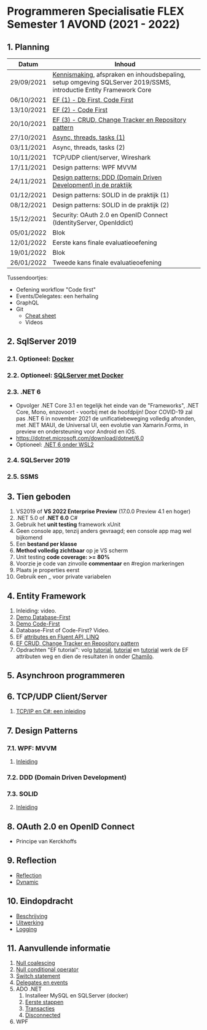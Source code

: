 # Programmeren Specialisatie FLEX Semester 1 AVOND (2021 - 2022)

## 1. Planning

| Datum      | Inhoud                                                       |
| ---------- | ------------------------------------------------------------ |
| 29/09/2021 | [Kennismaking](./Documents/Kennismaking.md), afspraken en inhoudsbepaling, setup omgeving SQLServer 2019/SSMS, introductie Entity Framework Core |
| 06/10/2021 | [EF (1) - Db First, Code First](./Documents/EF_1_CodeFirst.md) |
| 13/10/2021 | [EF (2) - Code First](./Documents/EF_2.md)                   |
| 20/10/2021 | [EF (3) - CRUD, Change Tracker en Repository pattern](./Documents/EF_3.md) |
| 27/10/2021 | [Async, threads, tasks (1)](./Documents/Threading_1.md)      |
| 03/11/2021 | Async, threads, tasks (2)                                    |
| 10/11/2021 | TCP/UDP client/server, Wireshark                             |
| 17/11/2021 | Design patterns: WPF MVVM                                    |
| 24/11/2021 | [Design patterns: DDD (Domain Driven Development) in de praktijk](./Documents/DDD.md) |
| 01/12/2021 | Design patterns: SOLID in de praktijk (1)                    |
| 08/12/2021 | Design patterns: SOLID in de praktijk (2)                    |
| 15/12/2021 | Security: OAuth 2.0 en OpenID Connect (IdentityServer, OpenIddict) |
| 05/01/2022 | Blok                                                         |
| 12/01/2022 | Eerste kans finale evaluatieoefening                         |
| 19/01/2022 | Blok                                                         |
| 26/01/2022 | Tweede kans finale evaluatieoefening                         |

Tussendoortjes:

* Oefening workflow "Code first"
* Events/Delegates: een herhaling
* GraphQL
* Git
  * [Cheat sheet](./Documents/GitCheatSheet.pdf)
  * Videos

## 2. SqlServer 2019

### 2.1. Optioneel: [Docker](./Documents/Docker.md)

### 2.2. Optioneel: [SQLServer met Docker](./Documents/SQLServer2019ViaDocker.md)

### 2.3. .NET 6

* Opvolger .NET Core 3.1 en tegelijk het einde van de "Frameworks", .NET Core, Mono, enzovoort - voorbij met de hoofdpijn! Door COVID-19 zal pas .NET 6 in november 2021 de unificatiebeweging volledig afronden, met .NET MAUI, de Universal UI, een evolutie van Xamarin.Forms, in preview en ondersteuning voor Android en iOS.
* https://dotnet.microsoft.com/download/dotnet/6.0
* Optioneel: [.NET 6 onder WSL2](./Documents/NET6onWSL2.md)

### 2.4. SQLServer 2019

### 2.5. SSMS

## 3. Tien geboden

1. VS2019 of **VS 2022 Enterprise Preview** (17.0.0 Preview 4.1 en hoger)
2. .NET 5.0 of **.NET 6.0** C#
3. Gebruik het **unit testing** framework xUnit
4. Geen console app, tenzij anders gevraagd; een console app mag wel bijkomend
5. Een **bestand per klasse**
6. **Method volledig zichtbaar** op je VS scherm
7. Unit testing **code coverage: >= 80%**
8. Voorzie je code van zinvolle **commentaar** en #region markeringen
9. Plaats je properties eerst
10. Gebruik een _ voor private variabelen

## 4. Entity Framework

1. Inleiding: video.
2. [Demo Database-First](./Documents/EF_1_DbFirstDemo.md)
3. [Demo Code-First](./Documents/EF_1_CodeFirst.md)
4. Database-First of Code-First? Video.
5. EF [attributes en Fluent API, LINQ](./Documents/EF_2.md)
6. [EF CRUD, Change Tracker en Repository pattern](./Documents/EF_3.md)
7. Opdrachten "EF tutorial": volg [tutorial](./Documents/1_EntityFrameworkCore_GetStarted.pdf), [tutorial](./Documents/2_EntityFrameworkCore_DataModelling.pdf) en [tutorial](./Documents/4_EntityFramework_CRUD.pdf) werk de EF attributen weg en dien de resultaten in onder [Chamilo](https://chamilo.hogent.be/index.php?go=CourseViewer&application=Chamilo%5CApplication%5CWeblcms&course=47725&tool=Assignment&browser=Table&tool_action=Display&publication=1875737).

## 5. Asynchroon programmeren

## 6. TCP/UDP Client/Server

1. [TCP/IP en C#: een inleiding](./Documents/SimpleTCP.md)

## 7. Design Patterns

### 7.1. WPF: MVVM

1. [Inleiding](./Documents/MVVM.md)

### 7.2. DDD (Domain Driven Development)

### 7.3. SOLID

2. [Inleiding](./Documents/SOLID.md)

## 8. OAuth 2.0 en OpenID Connect

* Principe van Kerckhoffs

## 9. Reflection

- [Reflection](./Documents/Reflection.md)
- [Dynamic](./Documents/Dynamic.md)

## 10. Eindopdracht

* [Beschrijving](./Documents/Eindopdracht.md)
* [Uitwerking](./Documents/EindopdrachtUitwerking.md)
* [Logging](./Documents/SeriLog.md)

## 11. Aanvullende informatie

1. [Null coalescing](./Documents/NullCoalescing.md)
2. [Null conditional operator](./Documents/NullConditionalOperator.md)
3. [Switch statement](./Documents/switch.md)
4. [Delegates en events](./Documents/DelegatesEvents.pdf)
5. ADO .NET
   1. Installeer MySQL en SQLServer (docker)
   2. [Eerste stappen](./Documents/adonet1.md)
   3. [Transacties](./Documents/adonetTransactions.md)
   4. [Disconnected](./Documents/adonet3.md)
6. WPF